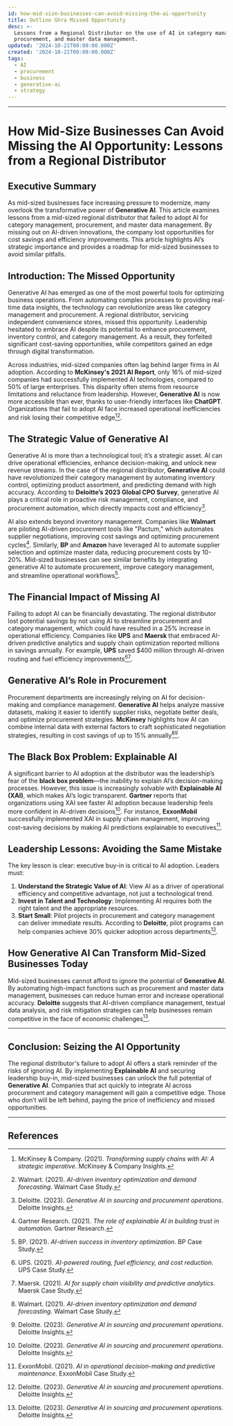```yaml
---
id: how-mid-size-businesses-can-avoid-missing-the-ai-opportunity
title: Outline Ghra Missed Opportunity
desc: >-
  Lessons from a Regional Distributor on the use of AI in category management,
  procurement, and master data management.
updated: '2024-10-21T00:00:00.000Z'
created: '2024-10-21T00:00:00.000Z'
tags:
  - AI
  - procurement
  - business
  - generative-ai
  - strategy
---
```

---
# **How Mid-Size Businesses Can Avoid Missing the AI Opportunity: Lessons from a Regional Distributor**

## Executive Summary
As mid-sized businesses face increasing pressure to modernize, many overlook the transformative power of **Generative AI**. This article examines lessons from a mid-sized regional distributor that failed to adopt AI for category management, procurement, and master data management. By missing out on AI-driven innovations, the company lost opportunities for cost savings and efficiency improvements. This article highlights AI’s strategic importance and provides a roadmap for mid-sized businesses to avoid similar pitfalls.

## Introduction: The Missed Opportunity
Generative AI has emerged as one of the most powerful tools for optimizing business operations. From automating complex processes to providing real-time data insights, the technology can revolutionize areas like category management and procurement. A regional distributor, servicing independent convenience stores, missed this opportunity. Leadership hesitated to embrace AI despite its potential to enhance procurement, inventory control, and category management. As a result, they forfeited significant cost-saving opportunities, while competitors gained an edge through digital transformation.

Across industries, mid-sized companies often lag behind larger firms in AI adoption. According to **McKinsey's 2021 AI Report**, only 16% of mid-sized companies had successfully implemented AI technologies, compared to 50% of large enterprises. This disparity often stems from resource limitations and reluctance from leadership. However, **Generative AI** is now more accessible than ever, thanks to user-friendly interfaces like **ChatGPT**. Organizations that fail to adopt AI face increased operational inefficiencies and risk losing their competitive edge[^1][^2].

## The Strategic Value of Generative AI
Generative AI is more than a technological tool; it’s a strategic asset. AI can drive operational efficiencies, enhance decision-making, and unlock new revenue streams. In the case of the regional distributor, **Generative AI** could have revolutionized their category management by automating inventory control, optimizing product assortment, and predicting demand with high accuracy. According to **Deloitte’s 2023 Global CPO Survey**, generative AI plays a critical role in proactive risk management, compliance, and procurement automation, which directly impacts cost and efficiency[^3].

AI also extends beyond inventory management. Companies like **Walmart** are piloting AI-driven procurement tools like "Pactum," which automates supplier negotiations, improving cost savings and optimizing procurement cycles[^4]. Similarly, **BP** and **Amazon** have leveraged AI to automate supplier selection and optimize master data, reducing procurement costs by 10-20%. Mid-sized businesses can see similar benefits by integrating generative AI to automate procurement, improve category management, and streamline operational workflows[^5].

## The Financial Impact of Missing AI
Failing to adopt AI can be financially devastating. The regional distributor lost potential savings by not using AI to streamline procurement and category management, which could have resulted in a 25% increase in operational efficiency. Companies like **UPS** and **Maersk** that embraced AI-driven predictive analytics and supply chain optimization reported millions in savings annually. For example, **UPS** saved $400 million through AI-driven routing and fuel efficiency improvements[^6][^7].

## Generative AI’s Role in Procurement
Procurement departments are increasingly relying on AI for decision-making and compliance management. **Generative AI** helps analyze massive datasets, making it easier to identify supplier risks, negotiate better deals, and optimize procurement strategies. **McKinsey** highlights how AI can combine internal data with external factors to craft sophisticated negotiation strategies, resulting in cost savings of up to 15% annually[^2][^3].

## The Black Box Problem: Explainable AI
A significant barrier to AI adoption at the distributor was the leadership’s fear of the **black box problem**—the inability to explain AI’s decision-making processes. However, this issue is increasingly solvable with **Explainable AI (XAI)**, which makes AI’s logic transparent. **Gartner** reports that organizations using XAI see faster AI adoption because leadership feels more confident in AI-driven decisions[^3]. For instance, **ExxonMobil** successfully implemented XAI in supply chain management, improving cost-saving decisions by making AI predictions explainable to executives[^8].

## Leadership Lessons: Avoiding the Same Mistake
The key lesson is clear: executive buy-in is critical to AI adoption. Leaders must:
1. **Understand the Strategic Value of AI**: View AI as a driver of operational efficiency and competitive advantage, not just a technological trend.
2. **Invest in Talent and Technology**: Implementing AI requires both the right talent and the appropriate resources.
3. **Start Small**: Pilot projects in procurement and category management can deliver immediate results. According to **Deloitte**, pilot programs can help companies achieve 30% quicker adoption across departments[^3].

## How Generative AI Can Transform Mid-Sized Businesses Today
Mid-sized businesses cannot afford to ignore the potential of **Generative AI**. By automating high-impact functions such as procurement and master data management, businesses can reduce human error and increase operational accuracy. **Deloitte** suggests that AI-driven compliance management, textual data analysis, and risk mitigation strategies can help businesses remain competitive in the face of economic challenges[^3].

---

## Conclusion: Seizing the AI Opportunity
The regional distributor's failure to adopt AI offers a stark reminder of the risks of ignoring AI. By implementing **Explainable AI** and securing leadership buy-in, mid-sized businesses can unlock the full potential of **Generative AI**. Companies that act quickly to integrate AI across procurement and category management will gain a competitive edge. Those who don’t will be left behind, paying the price of inefficiency and missed opportunities.

---

## References
[^1]: McKinsey & Company. (2021). *Transforming supply chains with AI: A strategic imperative*. McKinsey & Company Insights.
[^2]: Walmart. (2021). *AI-driven inventory optimization and demand forecasting*. Walmart Case Study.
[^3]: Deloitte. (2023). *Generative AI in sourcing and procurement operations*. Deloitte Insights.
[^4]: Gartner Research. (2021). *The role of explainable AI in building trust in automation*. Gartner Research.
[^5]: BP. (2021). *AI-driven success in inventory optimization*. BP Case Study.
[^6]: UPS. (2021). *AI-powered routing, fuel efficiency, and cost reduction*. UPS Case Study.
[^7]: Maersk. (2021). *AI for supply chain visibility and predictive analytics*. Maersk Case Study.
[^8]: ExxonMobil. (2021). *AI in operational decision-making and predictive maintenance*. ExxonMobil Case Study.
